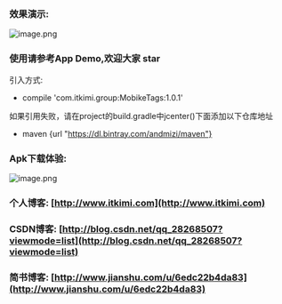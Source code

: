 
### 效果演示:

![image.png](https://github.com/andmizi/MobikeTags/blob/master/screen/mobike.gif)

### 使用请参考App Demo,欢迎大家 star

引入方式:

* compile 'com.itkimi.group:MobikeTags:1.0.1'

如果引用失败，请在project的build.gradle中jcenter()下面添加以下仓库地址

* maven {url "https://dl.bintray.com/andmizi/maven"}

### Apk下载体验:

![image.png](https://github.com/andmizi/MobikeTags/blob/master/screen/qrcode.png)

### 个人博客: [http://www.itkimi.com](http://www.itkimi.com)

### CSDN博客: [http://blog.csdn.net/qq_28268507?viewmode=list](http://blog.csdn.net/qq_28268507?viewmode=list)

### 简书博客: [http://www.jianshu.com/u/6edc22b4da83](http://www.jianshu.com/u/6edc22b4da83)